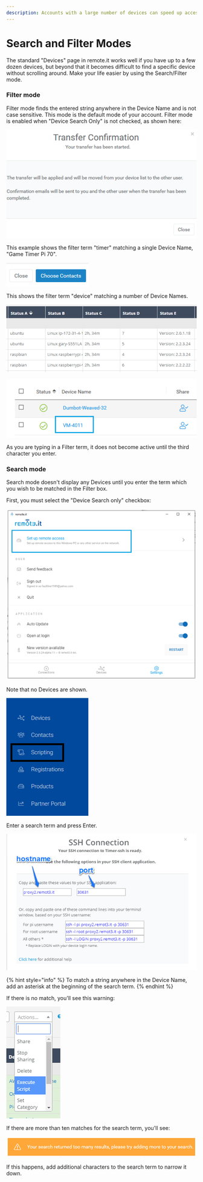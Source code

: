 ```yaml
---
description: Accounts with a large number of devices can speed up access using this mode
---
```


# Search and Filter Modes

The standard "Devices" page in remote.it works well if you have up to a few dozen devices, but beyond that it becomes difficult to find a specific device without scrolling around.  Make your life easier by using the Search/Filter mode.

### Filter mode

Filter mode finds the entered string anywhere in the Device Name and is not case sensitive.  This mode is the default mode of your account.   Filter mode is enabled when "Device Search Only" is not checked, as shown here:

![](../../../.gitbook/assets/image%20%28278%29.png)

This example shows the filter term "timer" matching a single Device Name, "Game Timer Pi 70".

![](../../../.gitbook/assets/image%20%28463%29.png)

This shows the filter term "device" matching a number of Device Names.

![](../../../.gitbook/assets/image%20%28333%29.png)

![](../../../.gitbook/assets/image%20%2864%29.png)

As you are typing in a Filter term, it does not become active until the third character you enter.

### Search mode

Search mode doesn't display any Devices until you enter the term which you wish to be matched in the Filter box.

First, you must select the "Device Search only" checkbox:

![](../../../.gitbook/assets/image%20%28398%29.png)

Note that no Devices are shown.

![](../../../.gitbook/assets/image%20%28170%29.png)

Enter a search term and press Enter.  

![](../../../.gitbook/assets/image%20%28391%29.png)

{% hint style="info" %}
To match a string anywhere in the Device Name, add an asterisk at the beginning of the search term.
{% endhint %}

If there is no match, you'll see this warning:

![](../../../.gitbook/assets/image%20%28184%29.png)

If there are more than ten matches for the search term, you'll see:

![](../../../.gitbook/assets/image%20%2849%29.png)

If this happens, add additional characters to the search term to narrow it down.

